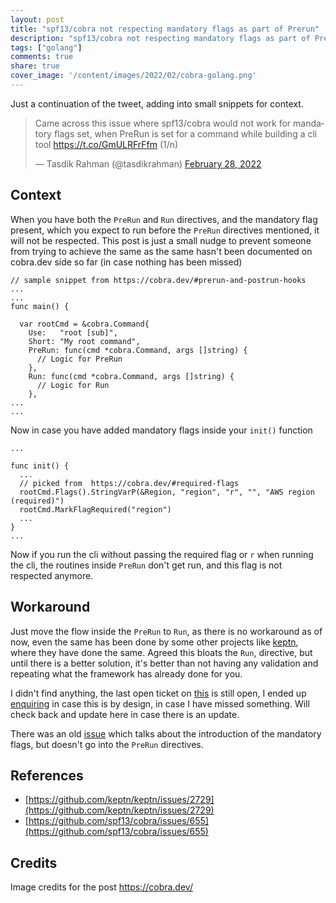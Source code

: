 ```yaml
---
layout: post
title: "spf13/cobra not respecting mandatory flags as part of Prerun"
description: "spf13/cobra not respecting mandatory flags as part of Prerun"
tags: ["golang"]
comments: true
share: true
cover_image: '/content/images/2022/02/cobra-golang.png'
---
```



Just a continuation of the tweet, adding into small snippets for context.

<blockquote class="twitter-tweet"><p lang="en" dir="ltr">Came across this issue where spf13/cobra would not work for mandatory flags set, when PreRun is set for a command while building a cli tool <a href="https://t.co/GmULRFrFfm">https://t.co/GmULRFrFfm</a> (1/n)</p>&mdash; Tasdik Rahman (@tasdikrahman) <a href="https://twitter.com/tasdikrahman/status/1498355645392818178?ref_src=twsrc%5Etfw">February 28, 2022</a></blockquote> <script async src="https://platform.twitter.com/widgets.js" charset="utf-8"></script>

## Context

When you have both the `PreRun` and `Run` directives, and the mandatory flag present, which you expect to run before the `PreRun` directives mentioned, it will not be respected. This post is just a small nudge to prevent someone from trying to achieve the same as the same hasn't been documented on cobra.dev side so far (in case nothing has been missed)

```golang
// sample snippet from https://cobra.dev/#prerun-and-postrun-hooks
...
...
func main() {

  var rootCmd = &cobra.Command{
    Use:   "root [sub]",
    Short: "My root command",
    PreRun: func(cmd *cobra.Command, args []string) {
      // Logic for PreRun
    },
    Run: func(cmd *cobra.Command, args []string) {
      // Logic for Run
    },
...
...
```

Now in case you have added mandatory flags inside your `init()` function

```golang
...

func init() {
  ...
  // picked from  https://cobra.dev/#required-flags
  rootCmd.Flags().StringVarP(&Region, "region", "r", "", "AWS region (required)")
  rootCmd.MarkFlagRequired("region")
  ...
}
...
```

Now if you run the cli without passing the required flag or `r` when running the cli, the routines inside `PreRun` don't get run, and this flag is not respected anymore.

## Workaround

Just move the flow inside the `PreRun` to `Run`, as there is no workaround as of now, even the same has been done by some other projects like [keptn](https://github.com/keptn/keptn/issues/2729), where they have done the same. Agreed this bloats the `Run`, directive, but until there is a better solution, it's better than not having any validation and repeating what the framework has already done for you.

I didn't find anything, the last open ticket on [this](https://github.com/spf13/cobra/issues/655) is still open, I ended up [enquiring](https://github.com/spf13/cobra/issues/655#issuecomment-1054509187) in case this is by design, in case I have missed something. Will check back and update here in case there is an update.

There was an old [issue](https://github.com/spf13/cobra/issues/206) which talks about the introduction of the mandatory flags, but doesn't go into the `PreRun` directives.

## References

- [https://github.com/keptn/keptn/issues/2729](https://github.com/keptn/keptn/issues/2729)
- [https://github.com/spf13/cobra/issues/655](https://github.com/spf13/cobra/issues/655)

## Credits

Image credits for the post https://cobra.dev/
